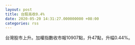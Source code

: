 ```yaml
---
layout: post
title: 台股高收0.4%
date: 2020-05-20 14:31:27.000000000 +08:00
categories: rss
---
```


台灣股市上升。加權指數收市報10907點，升47點，升幅0.44%。

